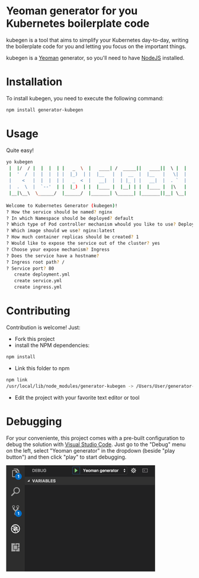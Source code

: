 # Yeoman generator for you Kubernetes boilerplate code

kubegen is a tool that aims to simplify your Kubernetes day-to-day, writing the boilerplate code for you and letting you focus on the important things.

kubegen is a [Yeoman](http://yeoman.io) generator, so you'll need to have [NodeJS](https://nodejs.org/) installed.

# Installation

To install kubegen, you need to execute the following command:

```bash
npm install generator-kubegen
```

# Usage

Quite easy!

```bash
yo kubegen
 |  |/  / |  |  |  | |   _  \  |   ____| /  _____||   ____||  \ |  |
 |  '  /  |  |  |  | |  |_)  | |  |__   |  |  __  |  |__   |   \|  |
 |    <   |  |  |  | |   _  <  |   __|  |  | |_ | |   __|  |  . `  |
 |  .  \  |  `--'  | |  |_)  | |  |____ |  |__| | |  |____ |  |\   |
 |__|\__\  \______/  |______/  |_______| \______| |_______||__| \__|

Welcome to Kubernetes Generator (kubegen)!
? How the service should be named? nginx
? In which Namespace should be deployed? default
? Which type of Pod controller mechanism whould you like to use? Deployment
? Which image should we use? nginx:latest
? How much container replicas should be created? 1
? Would like to expose the service out of the cluster? yes
? Choose your expose mechanism? Ingress
? Does the service have a hostname?
? Ingress root path? /
? Service port? 80
   create deployment.yml
   create service.yml
   create ingress.yml
```

# Contributing

Contribution is welcome! Just:

- Fork this project
- install the NPM dependencies:

```bash
npm install
```

- Link this folder to npm

```bash
npm link
/usr/local/lib/node_modules/generator-kubegen -> /Users/User/generator-kubegen
```

- Edit the project with your favorite text editor or tool

# Debugging

For your conveniente, this project comes with a pre-built configuration to debug the solution with [Visual Studio Code](https://code.visualstudio.com). Just go to the "Debug" menu on the left, select "Yeoman generator" in the dropdown (beside "play button") and then click "play" to start debugging.

![debug with VSCode](docs/debug.png)